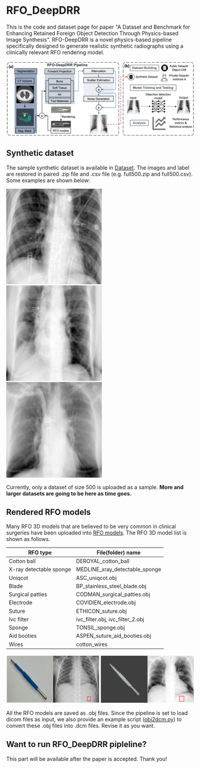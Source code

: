 # RFO_DeepDRR
This is the code and dataset page for paper "A Dataset and Benchmark for Enhancing Retained Foreign Object Detection Through Physics-based Image Synthesis". RFO-DeepDRR is a novel physics-based pipeline specifically designed to generate realistic synthetic radiographs using a clinically relevant RFO rendering model.

![Pipeline](./pipeline.png)

## Synthetic dataset
The sample synthetic dataset is available in [Dataset](./Dataset). The images and label are restored in paired .zip file and .csv file (e.g. full500.zip and full500.csv).  Some examples are shown below:

![Example for display](./Dataset/00049.png) ![Example for display](./Dataset/00167.png) ![Example for display](./Dataset/00184.png)

Currently, only a dataset of size 500 is uploaded as a sample. **More and larger datasets are going to be here as time goes.**

## Rendered RFO models 
Many RFO 3D models that are believed to be very common in clinical surgeries have been uploaded into [RFO models](./RFO_models). The RFO 3D model list is shown as follows. 

| RFO type  | File(folder) name |
|-----------|-------------------|
| Cotton ball |  DEROYAL_cotton_ball |
| X-ray detectable sponge |  MEDLINE_xray_detectable_sponge |
| Uniqcot   |  ASC_uniqcot.obj |
| Blade |  BP_stainless_steel_blade.obj |
| Surgical patties | CODMAN_surgical_patties.obj |
| Electrode |  COVIDIEN_electrode.obj |
| Suture |  ETHICON_suture.obj |
| Ivc filter |  ivc_filter.obj, ivc_filter_2.obj |
| Sponge |  TONSIL_sponge.obj |
| Aid booties |  ASPEN_suture_aid_booties.obj |
| Wires |  cotton_wires |

![Rendering](./RFO%20models/rendering.png)

All the RFO models are saved as .obj files. Since the pipeline is set to load dicom files as input, we also provide an example script ([obj2dcm.py](./RFO_models/obj2dcm.py)) to convert these .obj files into .dcm files. Revise it as you want.

## Want to run RFO_DeepDRR pipleline?
This part will be available after the paper is accepted. Thank you!
